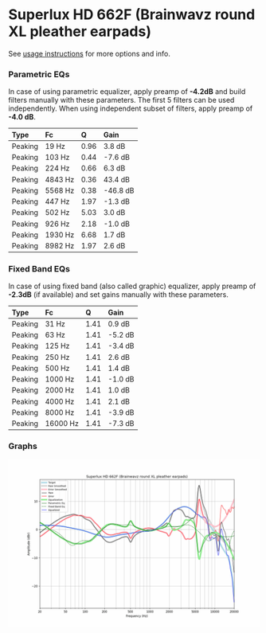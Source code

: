 # Superlux HD 662F (Brainwavz round XL pleather earpads)
See [usage instructions](https://github.com/jaakkopasanen/AutoEq#usage) for more options and info.

### Parametric EQs
In case of using parametric equalizer, apply preamp of **-4.2dB** and build filters manually
with these parameters. The first 5 filters can be used independently.
When using independent subset of filters, apply preamp of **-4.0 dB**.

| Type    | Fc      |    Q | Gain     |
|:--------|:--------|:-----|:---------|
| Peaking | 19 Hz   | 0.96 | 3.8 dB   |
| Peaking | 103 Hz  | 0.44 | -7.6 dB  |
| Peaking | 224 Hz  | 0.66 | 6.3 dB   |
| Peaking | 4843 Hz | 0.36 | 43.4 dB  |
| Peaking | 5568 Hz | 0.38 | -46.8 dB |
| Peaking | 447 Hz  | 1.97 | -1.3 dB  |
| Peaking | 502 Hz  | 5.03 | 3.0 dB   |
| Peaking | 926 Hz  | 2.18 | -1.0 dB  |
| Peaking | 1930 Hz | 6.68 | 1.7 dB   |
| Peaking | 8982 Hz | 1.97 | 2.6 dB   |

### Fixed Band EQs
In case of using fixed band (also called graphic) equalizer, apply preamp of **-2.3dB**
(if available) and set gains manually with these parameters.

| Type    | Fc       |    Q | Gain    |
|:--------|:---------|:-----|:--------|
| Peaking | 31 Hz    | 1.41 | 0.9 dB  |
| Peaking | 63 Hz    | 1.41 | -5.2 dB |
| Peaking | 125 Hz   | 1.41 | -3.4 dB |
| Peaking | 250 Hz   | 1.41 | 2.6 dB  |
| Peaking | 500 Hz   | 1.41 | 1.4 dB  |
| Peaking | 1000 Hz  | 1.41 | -1.0 dB |
| Peaking | 2000 Hz  | 1.41 | 1.0 dB  |
| Peaking | 4000 Hz  | 1.41 | 2.1 dB  |
| Peaking | 8000 Hz  | 1.41 | -3.9 dB |
| Peaking | 16000 Hz | 1.41 | -7.3 dB |

### Graphs
![](./Superlux%20HD%20662F%20(Brainwavz%20round%20XL%20pleather%20earpads).png)